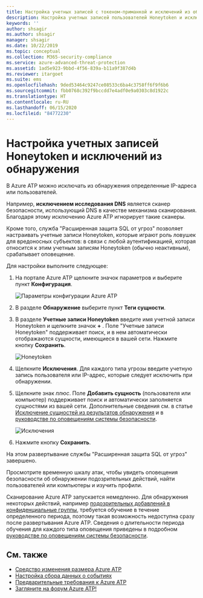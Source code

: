 ```yaml
---
title: Настройка учетных записей с токеном-приманкой и исключений из обнаружения в Расширенной защите от угроз Azure
description: Настройка учетных записей пользователей Honeytoken и исключений из обнаружения.
keywords: ''
author: shsagir
ms.author: shsagir
manager: shsagir
ms.date: 10/22/2019
ms.topic: conceptual
ms.collection: M365-security-compliance
ms.service: azure-advanced-threat-protection
ms.assetid: 1ad5e923-9bbd-4f56-839a-b11a9f387d4b
ms.reviewer: itargoet
ms.suite: ems
ms.openlocfilehash: 9ded53464c9247ce08533c6ba4c3758ff6f9f6b6
ms.sourcegitcommit: fbb0768c392f9bccdd7e4adf0e9a0303c8d1922c
ms.translationtype: HT
ms.contentlocale: ru-RU
ms.lasthandoff: 06/15/2020
ms.locfileid: "84772230"
---
```

# <a name="configure-detection-exclusions-and-honeytoken-accounts"></a>Настройка учетных записей Honeytoken и исключений из обнаружения

В Azure ATP можно исключать из обнаружения определенные IP-адреса или пользователей. 

Например, **исключением исследования DNS** является сканер безопасности, использующий DNS в качестве механизма сканирования. Благодаря этому исключению Azure ATP игнорирует такие сканеры.  

Кроме того, служба "Расширенная защита SQL от угроз" позволяет настраивать учетные записи Honeytoken, которые играют роль ловушек для вредоносных субъектов: в связи с любой аутентификацией, которая относится к этим учетным записям Honeytoken (обычно неактивным), срабатывает оповещение.

Для настройки выполните следующее:

1.  На портале Azure ATP щелкните значок параметров и выберите пункт **Конфигурация**.

    ![Параметры конфигурации Azure ATP](media/atp-config-menu.png)

2.  В разделе **Обнаружение** выберите пункт **Теги сущности**.

3. В разделе **Учетные записи Honeytoken** введите имя учетной записи Honeytoken и щелкните значок **+** . Поле "Учетные записи Honeytoken" поддерживает поиск, и в нем автоматически отображаются сущности, имеющиеся в вашей сети. Нажмите кнопку **Сохранить**.

   ![Honeytoken](media/honeytoken-sensitive.png)

4. Щелкните **Исключения**. Для каждого типа угрозы введите учетную запись пользователя или IP-адрес, которые следует исключить при обнаружении. 
5. Щелкните знак *плюс*. Поле **Добавить сущность** (пользователя или компьютер) поддерживает поиск и автоматически заполняется сущностями из вашей сети. Дополнительные сведения см. в статье [Исключение сущностей из результатов обнаружения](excluding-entities-from-detections.md) и в [руководстве по оповещениям системы безопасности](suspicious-activity-guide.md).

   ![Исключения](media/exclusions.png)

6.  Нажмите кнопку **Сохранить**.


На этом развертывание службы "Расширенная защита SQL от угроз" завершено.

Просмотрите временную шкалу атак, чтобы увидеть оповещения безопасности об обнаружении подозрительных действий, найти пользователей или компьютеры и изучить профили.

Сканирование Azure ATP запускается немедленно. Для обнаружения некоторых действий, например [подозрительных добавлений в конфиденциальные группы](atp-domain-dominance-alerts.md#suspicious-additions-to-sensitive-groups-external-id-2024), требуется обучение в течение определенного периода, поэтому такая возможность недоступна сразу после развертывания Azure ATP. Сведения о длительности периода обучения для каждого типа оповещения приведены в подробном [руководстве по оповещениям системы безопасности](suspicious-activity-guide.md). 


## <a name="see-also"></a>См. также
- [Средство изменения размера Azure ATP](https://aka.ms/aatpsizingtool)
- [Настройка сбора данных о событиях](configure-event-collection.md)
- [Предварительные требования к Azure ATP](atp-prerequisites.md)
- [Загляните на форум Azure ATP!](https://aka.ms/azureatpcommunity)
